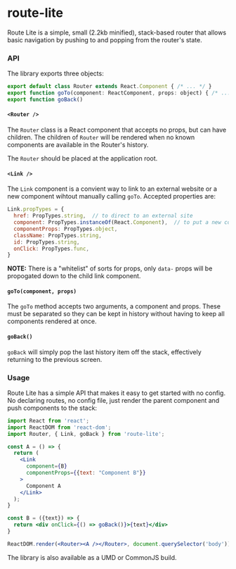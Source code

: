 # route-lite

Route Lite is a simple, small (2.2kb minified), stack-based router that allows basic navigation by pushing to and popping from the router's state.

### API

The library exports three objects:

```js
export default class Router extends React.Component { /* ... */ }
export function goTo(component: ReactComponent, props: object) { /* ... */ }
export function goBack()
```

#### `<Router />`

The `Router` class is a React component that accepts no props, but can have children. The children of `Router` will be rendered when no known components are available in the Router's history.

The `Router` should be placed at the application root.

#### `<Link />`

The `Link` component is a convient way to link to an external website or a new component wihtout manually calling `goTo`. Accepted properties are:

```js
Link.propTypes = {
  href: PropTypes.string,  // to direct to an external site
  component: PropTypes.instanceOf(React.Component),  // to put a new component on the stack
  componentProps: PropTypes.object,
  className: PropTypes.string,
  id: PropTypes.string,
  onClick: PropTypes.func,
}
```

**NOTE:** There is a "whitelist" of sorts for props, only `data-` props will be propogated down to the child link component.

#### `goTo(component, props)`

The `goTo` method accepts two arguments, a component and props. These must be separated so they can be kept in history without having to keep all components rendered at once.

#### `goBack()`

`goBack` will simply pop the last history item off the stack, effectively returning to the previous screen.


### Usage

Route Lite has a simple API that makes it easy to get started with no config. No declaring routes, no config file, just render the parent component and push components to the stack:

```jsx
import React from 'react';
import ReactDOM from 'react-dom';
import Router, { Link, goBack } from 'route-lite';

const A = () => {
  return (
    <Link
      component={B}
      componentProps={{text: "Component B"}}
    >
      Component A
    </Link>
  );
}

const B = ({text}) => {
  return <div onClick={() => goBack()}>{text}</div>
}

ReactDOM.render(<Router><A /></Router>, document.querySelector('body'));
```

The library is also available as a UMD or CommonJS build.
